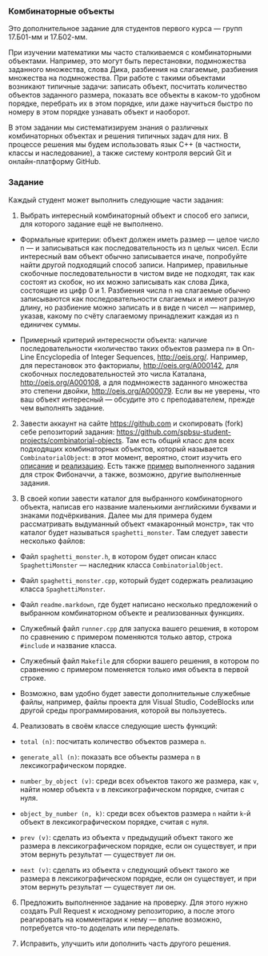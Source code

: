 ### Комбинаторные объекты

Это дополнительное задание для студентов первого курса &mdash;
групп 17.Б01-мм и 17.Б02-мм.

При изучении математики мы часто сталкиваемся с комбинаторными объектами.
Например, это могут быть перестановки, подмножества заданного множества,
слова Дика, разбиения на слагаемые, разбиения множества на подмножества.
При работе с такими объектами возникают типичные задачи:
записать объект, посчитать количество объектов заданного размера,
показать все объекты в каком-то удобном порядке, перебрать их в этом порядке,
или даже научиться быстро по номеру в этом порядке узнавать объект и наоборот.

В этом задании мы систематизируем знания о различных комбинаторных объектах
и решения типичных задач для них.
В процессе решения мы будем использовать язык C++
(в частности, классы и наследование),
а также систему контроля версий Git и онлайн-платформу GitHub.

### Задание

Каждый студент может выполнить следующие части задания:

1. Выбрать интересный комбинаторный объект и способ его записи,
для которого задание ещё не выполнено.

* Формальные критерии: объект должен иметь размер &mdash; целое число n &mdash;
и записываться как последовательность из n целых чисел.
Если интересный вам объект обычно записывается иначе,
попробуйте найти другой подходящий способ записи.
Например, правильные скобочные последовательности в чистом виде не подходят,
так как состоят из скобок, но их можно записывать как слова Дика,
состоящие из цифр 0 и 1.
Разбиения числа n на слагаемые обычно записываются
как последовательности слагаемых и имеют разную длину,
но разбиение можно записать и в виде n чисел &mdash; например,
указав, какому по счёту слагаемому принадлежит каждая из n единичек суммы.

* Примерный критерий интересности объекта:
наличие последовательности &laquo;количество таких объектов размера n&raquo;
в On-Line Encyclopedia of Integer Sequences, http://oeis.org/.
Например, для перестановок это факториалы, http://oeis.org/A000142,
для скобочных последовательностей это числа Каталана, http://oeis.org/A000108,
а для подмножеств заданного множества
это степени двойки, http://oeis.org/A000079.
Если вы не уверены, что ваш объект интересный &mdash;
обсудите это с преподавателем, прежде чем выполнять задание.

2. Завести аккаунт на сайте https://github.com и скопировать (fork) себе
репозиторий задания:
https://github.com/spbsu-student-projects/combinatorial-objects.
Там есть общий класс для всех подходящих комбинаторных объектов,
который называется `CombinatorialObject`: в этот момент, вероятно,
стоит изучить его
[описание](https://github.com/spbsu-student-projects/combinatorial-objects/blob/master/combinatorial_object/combinatorial_object.h) и
[реализацию](https://github.com/spbsu-student-projects/combinatorial-objects/blob/master/combinatorial_object/combinatorial_object.cpp).
Есть также [пример](https://github.com/spbsu-student-projects/combinatorial-objects/tree/master/fibonacci_string)
выполненного задания для строк Фибоначчи,
а также, возможно, другие выполненные задания.

3. В своей копии завести каталог для выбранного комбинаторного объекта,
написав его название маленькими английскими буквами и знаками подчёркивания.
Далее мы для примера будем рассматривать выдуманный объект
&laquo;макаронный монстр&raquo;, так что каталог будет называться
`spaghetti_monster`.
Там следует завести несколько файлов:

* Файл `spaghetti_monster.h`, в котором будет описан класс
`SpaghettiMonster` &mdash; наследник класса `CombinatorialObject`.

* Файл `spaghetti_monster.cpp`, который будет содержать реализацию
класса `SpaghettiMonster`.

* Файл `readme.markdown`, где будет написано несколько предложений
о выбранном комбинаторном объекте и реализованных функциях.

* Служебный файл `runner.cpp` для запуска вашего решения,
в котором по сравнению с примером поменяются
только автор, строка `#include` и название класса.

* Служебный файл `Makefile` для сборки вашего решения,
в котором по сравнению с примером поменяется
только имя объекта в первой строке.

* Возможно, вам удобно будет завести дополнительные служебные файлы,
например, файлы проекта для Visual Studio, CodeBlocks или другой
среды программирования, которой вы пользуетесь.

4. Реализовать в своём классе следующие шесть функций:

* `total (n)`: посчитать количество объектов размера `n`.

* `generate_all (n)`: показать все объекты размера `n`
в лексикографическом порядке.

* `number_by_object (v)`: среди всех объектов такого же размера, как `v`,
найти номер объекта `v` в лексикографическом порядке, считая с нуля.

* `object_by_number (n, k)`: среди всех объектов размера `n`
найти `k`-й объект в лексикографическом порядке, считая с нуля.

* `prev (v)`: сделать из объекта `v` предыдущий объект
такого же размера в лексикографическом порядке, если он существует,
и при этом вернуть результат &mdash; существует ли он.

* `next (v)`: сделать из объекта `v` следующий объект
такого же размера в лексикографическом порядке, если он существует,
и при этом вернуть результат &mdash; существует ли он.

6. Предложить выполненное задание на проверку.
Для этого нужно создать Pull Request к исходному репозиторию,
а после этого реагировать на комментарии к нему &mdash; вполне возможно,
потребуется что-то доделать или переделать.

7. Исправить, улучшить или дополнить часть другого решения.
